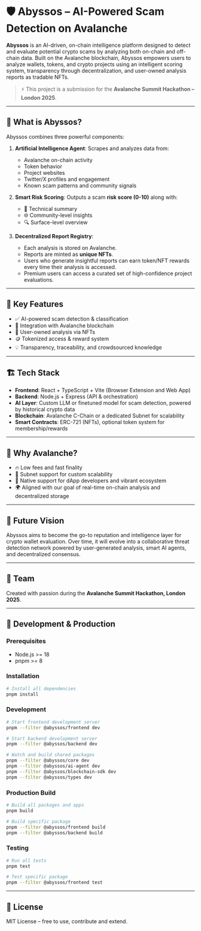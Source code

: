 # 🛡️ Abyssos – AI-Powered Scam Detection on Avalanche

**Abyssos** is an AI-driven, on-chain intelligence platform designed to detect and evaluate potential crypto scams by analyzing both on-chain and off-chain data. Built on the Avalanche blockchain, Abyssos empowers users to analyze wallets, tokens, and crypto projects using an intelligent scoring system, transparency through decentralization, and user-owned analysis reports as tradable NFTs.

> ⚡ This project is a submission for the **Avalanche Summit Hackathon – London 2025**.

---

## 🚀 What is Abyssos?

Abyssos combines three powerful components:
1. **Artificial Intelligence Agent**: Scrapes and analyzes data from:
   - Avalanche on-chain activity
   - Token behavior
   - Project websites
   - Twitter/X profiles and engagement
   - Known scam patterns and community signals

2. **Smart Risk Scoring**: Outputs a scam **risk score (0-10)** along with:
   - 🧠 Technical summary
   - 🌐 Community-level insights
   - 🔍 Surface-level overview

3. **Decentralized Report Registry**:
   - Each analysis is stored on Avalanche.
   - Reports are minted as **unique NFTs**.
   - Users who generate insightful reports can earn token/NFT rewards every time their analysis is accessed.
   - Premium users can access a curated set of high-confidence project evaluations.

---

## 🧠 Key Features

- ✅ AI-powered scam detection & classification
- 📡 Integration with Avalanche blockchain
- 🔐 User-owned analysis via NFTs
- 🪙 Tokenized access & reward system
- 💡 Transparency, traceability, and crowdsourced knowledge

---

## 🏗️ Tech Stack

- **Frontend**: React + TypeScript + Vite (Browser Extension and Web App)
- **Backend**: Node.js + Express (API & orchestration)
- **AI Layer**: Custom LLM or finetuned model for scam detection, powered by historical crypto data
- **Blockchain**: Avalanche C-Chain or a dedicated Subnet for scalability
- **Smart Contracts**: ERC-721 (NFTs), optional token system for membership/rewards

---

## 🎯 Why Avalanche?

- 🔥 Low fees and fast finality
- 🧩 Subnet support for custom scalability
- 💬 Native support for dApp developers and vibrant ecosystem
- 🌍 Aligned with our goal of real-time on-chain analysis and decentralized storage

---

## 📘 Future Vision

Abyssos aims to become the go-to reputation and intelligence layer for crypto wallet evaluation. Over time, it will evolve into a collaborative threat detection network powered by user-generated analysis, smart AI agents, and decentralized consensus.

---

## 🤝 Team

Created with passion during the **Avalanche Summit Hackathon, London 2025**.

---

## 🚀 Development & Production

### Prerequisites
- Node.js >= 18
- pnpm >= 8

### Installation
```bash
# Install all dependencies
pnpm install
```

### Development
```bash
# Start frontend development server
pnpm --filter @abyssos/frontend dev

# Start backend development server
pnpm --filter @abyssos/backend dev

# Watch and build shared packages
pnpm --filter @abyssos/core dev
pnpm --filter @abyssos/ai-agent dev
pnpm --filter @abyssos/blockchain-sdk dev
pnpm --filter @abyssos/types dev
```

### Production Build
```bash
# Build all packages and apps
pnpm build

# Build specific package
pnpm --filter @abyssos/frontend build
pnpm --filter @abyssos/backend build
```

### Testing
```bash
# Run all tests
pnpm test

# Test specific package
pnpm --filter @abyssos/frontend test
```

---

## 📄 License

MIT License – free to use, contribute and extend.
